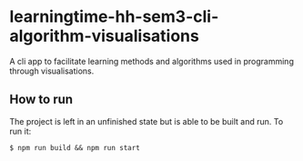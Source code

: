 # learningtime-hh-sem3-cli-algorithm-visualisations

A cli app to facilitate learning methods and algorithms used in programming through visualisations. 

## How to run 

The project is left in an unfinished state but is able to be built and run. To run it:

`$ npm run build && npm run start`
